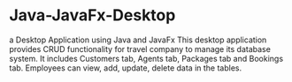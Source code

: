 # Java-JavaFx-Desktop
a Desktop Application using Java and JavaFx
This desktop application provides CRUD functionality for travel company to manage its    database system. 
It includes Customers tab, Agents tab, Packages tab and Bookings tab. Employees can view, add, update, delete data in the tables.
